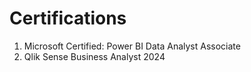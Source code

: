 # Certifications

1) Microsoft Certified: Power BI Data Analyst Associate
2) Qlik Sense Business Analyst 2024
